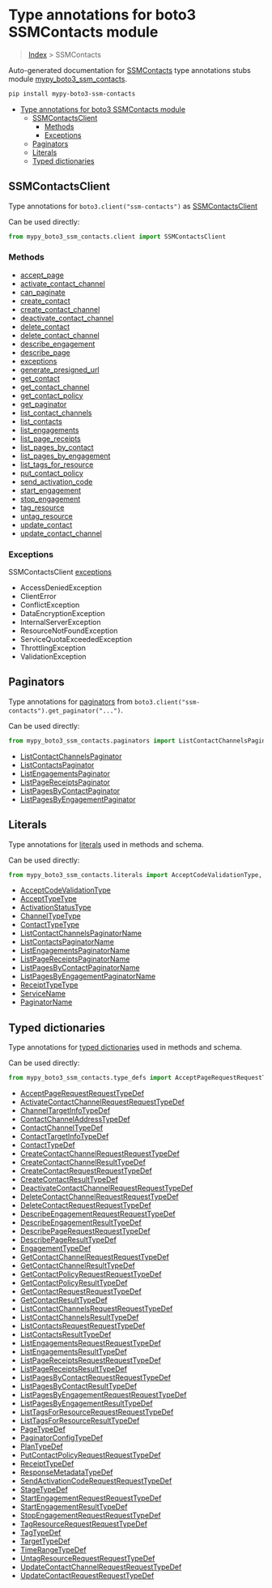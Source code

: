 # Type annotations for boto3 SSMContacts module

> [Index](..) > SSMContacts

Auto-generated documentation for
[SSMContacts](https://boto3.amazonaws.com/v1/documentation/api/latest/reference/services/ssm-contacts.html#SSMContacts)
type annotations stubs module
[mypy_boto3_ssm_contacts](https://pypi.org/project/mypy-boto3-ssm-contacts/).

```bash
pip install mypy-boto3-ssm-contacts
```

- [Type annotations for boto3 SSMContacts module](#type-annotations-for-boto3-ssmcontacts-module)
  - [SSMContactsClient](#ssmcontactsclient)
    - [Methods](#methods)
    - [Exceptions](#exceptions)
  - [Paginators](#paginators)
  - [Literals](#literals)
  - [Typed dictionaries](#typed-dictionaries)

## SSMContactsClient

Type annotations for `boto3.client("ssm-contacts")` as
[SSMContactsClient](./client.md)

Can be used directly:

```python
from mypy_boto3_ssm_contacts.client import SSMContactsClient
```

### Methods

- [accept_page](./client.md#accept_page)
- [activate_contact_channel](./client.md#activate_contact_channel)
- [can_paginate](./client.md#can_paginate)
- [create_contact](./client.md#create_contact)
- [create_contact_channel](./client.md#create_contact_channel)
- [deactivate_contact_channel](./client.md#deactivate_contact_channel)
- [delete_contact](./client.md#delete_contact)
- [delete_contact_channel](./client.md#delete_contact_channel)
- [describe_engagement](./client.md#describe_engagement)
- [describe_page](./client.md#describe_page)
- [exceptions](./client.md#exceptions)
- [generate_presigned_url](./client.md#generate_presigned_url)
- [get_contact](./client.md#get_contact)
- [get_contact_channel](./client.md#get_contact_channel)
- [get_contact_policy](./client.md#get_contact_policy)
- [get_paginator](./client.md#get_paginator)
- [list_contact_channels](./client.md#list_contact_channels)
- [list_contacts](./client.md#list_contacts)
- [list_engagements](./client.md#list_engagements)
- [list_page_receipts](./client.md#list_page_receipts)
- [list_pages_by_contact](./client.md#list_pages_by_contact)
- [list_pages_by_engagement](./client.md#list_pages_by_engagement)
- [list_tags_for_resource](./client.md#list_tags_for_resource)
- [put_contact_policy](./client.md#put_contact_policy)
- [send_activation_code](./client.md#send_activation_code)
- [start_engagement](./client.md#start_engagement)
- [stop_engagement](./client.md#stop_engagement)
- [tag_resource](./client.md#tag_resource)
- [untag_resource](./client.md#untag_resource)
- [update_contact](./client.md#update_contact)
- [update_contact_channel](./client.md#update_contact_channel)

### Exceptions

SSMContactsClient [exceptions](./client.md#exceptions)

- AccessDeniedException
- ClientError
- ConflictException
- DataEncryptionException
- InternalServerException
- ResourceNotFoundException
- ServiceQuotaExceededException
- ThrottlingException
- ValidationException

## Paginators

Type annotations for [paginators](./paginators.md) from
`boto3.client("ssm-contacts").get_paginator("...")`.

Can be used directly:

```python
from mypy_boto3_ssm_contacts.paginators import ListContactChannelsPaginator, ...
```

- [ListContactChannelsPaginator](./paginators.md#listcontactchannelspaginator)
- [ListContactsPaginator](./paginators.md#listcontactspaginator)
- [ListEngagementsPaginator](./paginators.md#listengagementspaginator)
- [ListPageReceiptsPaginator](./paginators.md#listpagereceiptspaginator)
- [ListPagesByContactPaginator](./paginators.md#listpagesbycontactpaginator)
- [ListPagesByEngagementPaginator](./paginators.md#listpagesbyengagementpaginator)

## Literals

Type annotations for [literals](./literals.md) used in methods and schema.

Can be used directly:

```python
from mypy_boto3_ssm_contacts.literals import AcceptCodeValidationType, ...
```

- [AcceptCodeValidationType](./literals.md#acceptcodevalidationtype)
- [AcceptTypeType](./literals.md#accepttypetype)
- [ActivationStatusType](./literals.md#activationstatustype)
- [ChannelTypeType](./literals.md#channeltypetype)
- [ContactTypeType](./literals.md#contacttypetype)
- [ListContactChannelsPaginatorName](./literals.md#listcontactchannelspaginatorname)
- [ListContactsPaginatorName](./literals.md#listcontactspaginatorname)
- [ListEngagementsPaginatorName](./literals.md#listengagementspaginatorname)
- [ListPageReceiptsPaginatorName](./literals.md#listpagereceiptspaginatorname)
- [ListPagesByContactPaginatorName](./literals.md#listpagesbycontactpaginatorname)
- [ListPagesByEngagementPaginatorName](./literals.md#listpagesbyengagementpaginatorname)
- [ReceiptTypeType](./literals.md#receipttypetype)
- [ServiceName](./literals.md#servicename)
- [PaginatorName](./literals.md#paginatorname)

## Typed dictionaries

Type annotations for [typed dictionaries](./type_defs.md) used in methods and
schema.

Can be used directly:

```python
from mypy_boto3_ssm_contacts.type_defs import AcceptPageRequestRequestTypeDef, ...
```

- [AcceptPageRequestRequestTypeDef](./type_defs.md#acceptpagerequestrequesttypedef)
- [ActivateContactChannelRequestRequestTypeDef](./type_defs.md#activatecontactchannelrequestrequesttypedef)
- [ChannelTargetInfoTypeDef](./type_defs.md#channeltargetinfotypedef)
- [ContactChannelAddressTypeDef](./type_defs.md#contactchanneladdresstypedef)
- [ContactChannelTypeDef](./type_defs.md#contactchanneltypedef)
- [ContactTargetInfoTypeDef](./type_defs.md#contacttargetinfotypedef)
- [ContactTypeDef](./type_defs.md#contacttypedef)
- [CreateContactChannelRequestRequestTypeDef](./type_defs.md#createcontactchannelrequestrequesttypedef)
- [CreateContactChannelResultTypeDef](./type_defs.md#createcontactchannelresulttypedef)
- [CreateContactRequestRequestTypeDef](./type_defs.md#createcontactrequestrequesttypedef)
- [CreateContactResultTypeDef](./type_defs.md#createcontactresulttypedef)
- [DeactivateContactChannelRequestRequestTypeDef](./type_defs.md#deactivatecontactchannelrequestrequesttypedef)
- [DeleteContactChannelRequestRequestTypeDef](./type_defs.md#deletecontactchannelrequestrequesttypedef)
- [DeleteContactRequestRequestTypeDef](./type_defs.md#deletecontactrequestrequesttypedef)
- [DescribeEngagementRequestRequestTypeDef](./type_defs.md#describeengagementrequestrequesttypedef)
- [DescribeEngagementResultTypeDef](./type_defs.md#describeengagementresulttypedef)
- [DescribePageRequestRequestTypeDef](./type_defs.md#describepagerequestrequesttypedef)
- [DescribePageResultTypeDef](./type_defs.md#describepageresulttypedef)
- [EngagementTypeDef](./type_defs.md#engagementtypedef)
- [GetContactChannelRequestRequestTypeDef](./type_defs.md#getcontactchannelrequestrequesttypedef)
- [GetContactChannelResultTypeDef](./type_defs.md#getcontactchannelresulttypedef)
- [GetContactPolicyRequestRequestTypeDef](./type_defs.md#getcontactpolicyrequestrequesttypedef)
- [GetContactPolicyResultTypeDef](./type_defs.md#getcontactpolicyresulttypedef)
- [GetContactRequestRequestTypeDef](./type_defs.md#getcontactrequestrequesttypedef)
- [GetContactResultTypeDef](./type_defs.md#getcontactresulttypedef)
- [ListContactChannelsRequestRequestTypeDef](./type_defs.md#listcontactchannelsrequestrequesttypedef)
- [ListContactChannelsResultTypeDef](./type_defs.md#listcontactchannelsresulttypedef)
- [ListContactsRequestRequestTypeDef](./type_defs.md#listcontactsrequestrequesttypedef)
- [ListContactsResultTypeDef](./type_defs.md#listcontactsresulttypedef)
- [ListEngagementsRequestRequestTypeDef](./type_defs.md#listengagementsrequestrequesttypedef)
- [ListEngagementsResultTypeDef](./type_defs.md#listengagementsresulttypedef)
- [ListPageReceiptsRequestRequestTypeDef](./type_defs.md#listpagereceiptsrequestrequesttypedef)
- [ListPageReceiptsResultTypeDef](./type_defs.md#listpagereceiptsresulttypedef)
- [ListPagesByContactRequestRequestTypeDef](./type_defs.md#listpagesbycontactrequestrequesttypedef)
- [ListPagesByContactResultTypeDef](./type_defs.md#listpagesbycontactresulttypedef)
- [ListPagesByEngagementRequestRequestTypeDef](./type_defs.md#listpagesbyengagementrequestrequesttypedef)
- [ListPagesByEngagementResultTypeDef](./type_defs.md#listpagesbyengagementresulttypedef)
- [ListTagsForResourceRequestRequestTypeDef](./type_defs.md#listtagsforresourcerequestrequesttypedef)
- [ListTagsForResourceResultTypeDef](./type_defs.md#listtagsforresourceresulttypedef)
- [PageTypeDef](./type_defs.md#pagetypedef)
- [PaginatorConfigTypeDef](./type_defs.md#paginatorconfigtypedef)
- [PlanTypeDef](./type_defs.md#plantypedef)
- [PutContactPolicyRequestRequestTypeDef](./type_defs.md#putcontactpolicyrequestrequesttypedef)
- [ReceiptTypeDef](./type_defs.md#receipttypedef)
- [ResponseMetadataTypeDef](./type_defs.md#responsemetadatatypedef)
- [SendActivationCodeRequestRequestTypeDef](./type_defs.md#sendactivationcoderequestrequesttypedef)
- [StageTypeDef](./type_defs.md#stagetypedef)
- [StartEngagementRequestRequestTypeDef](./type_defs.md#startengagementrequestrequesttypedef)
- [StartEngagementResultTypeDef](./type_defs.md#startengagementresulttypedef)
- [StopEngagementRequestRequestTypeDef](./type_defs.md#stopengagementrequestrequesttypedef)
- [TagResourceRequestRequestTypeDef](./type_defs.md#tagresourcerequestrequesttypedef)
- [TagTypeDef](./type_defs.md#tagtypedef)
- [TargetTypeDef](./type_defs.md#targettypedef)
- [TimeRangeTypeDef](./type_defs.md#timerangetypedef)
- [UntagResourceRequestRequestTypeDef](./type_defs.md#untagresourcerequestrequesttypedef)
- [UpdateContactChannelRequestRequestTypeDef](./type_defs.md#updatecontactchannelrequestrequesttypedef)
- [UpdateContactRequestRequestTypeDef](./type_defs.md#updatecontactrequestrequesttypedef)
